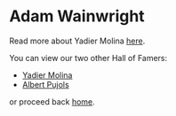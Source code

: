 # Adam Wainwright




Read more about Yadier Molina [here](https://en.wikipedia.org/wiki/Adam_Wainwright).

You can view our two other Hall of Famers:
- [Yadier Molina](https://github.com/wardenevanMU/IT1600MarkdownPages/blob/Master/YadierMolina.md)
- [Albert Pujols](https://github.com/wardenevanMU/IT1600MarkdownPages/blob/Master/AlbertPujols.md)

or proceed back [home](https://github.com/wardenevanMU/IT1600MarkdownPages/blob/Master/README.md).
